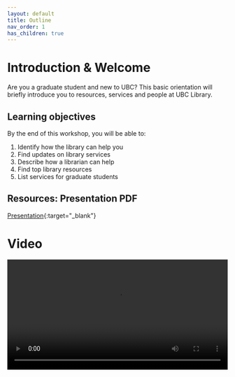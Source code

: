 ```yaml
---
layout: default
title: Outline
nav_order: 1
has_children: true
---
```


# Introduction & Welcome

Are you a graduate student and new to UBC? This basic orientation will briefly introduce you to resources, services and people at UBC Library.

## Learning objectives

By the end of this workshop, you will be able to:
1. Identify how the library can help you
2. Find updates on library services
3. Describe how a librarian can help
4. Find top library resources
5. List services for graduate students

## Resources: Presentation PDF
[Presentation](RHSC_GradStudOrientation_2021.pdf){:target="_blank"}

# Video

<video controls="controls" name="GRAD student Orientation to the Library - part 1 - closed captions" width="100%" src="GRAD_student_orientation_to_the_library_part_1_ burned_in_captions.mp4"></video>
